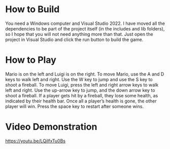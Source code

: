 # How to Build
You need a Windows computer and Visual Studio 2022. I have moved all the dependencies to be part of the project itself (in the includes and lib folders), so I hope that you will not need anything more than that. Just open the project in Visual Studio and click the run button to build the game.

# How to Play
Mario is on the left and Luigi is on the right. To move Mario, use the A and D keys to walk left and right. Use the W key to jump and use the S key to shoot a fireball. To move Luigi, press the left and right arrow keys to walk left and right. Use the up-arrow key to jump, and the down arrow key to shoot a fireball. If a player gets hit by a fireball, they lose some health, as indicated by their health bar. Once all a player’s health is gone, the other player will win. Press the space key to restart after someone wins.

# Video Demonstration
https://youtu.be/LQiIfxTu0Bs
